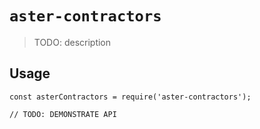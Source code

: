 # `aster-contractors`

> TODO: description

## Usage

```
const asterContractors = require('aster-contractors');

// TODO: DEMONSTRATE API
```
